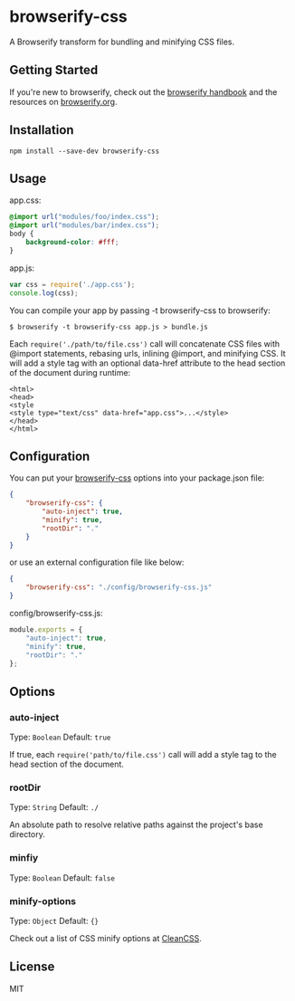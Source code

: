 # browserify-css #

A Browserify transform for bundling and minifying CSS files.

## Getting Started

If you're new to browserify, check out the [browserify handbook](https://github.com/substack/browserify-handbook) and the resources on [browserify.org](http://browserify.org/).

## Installation

`npm install --save-dev browserify-css`

## Usage

app.css:
``` css
@import url("modules/foo/index.css");
@import url("modules/bar/index.css");
body {
    background-color: #fff;
}
```

app.js:
``` js
var css = require('./app.css');
console.log(css);
```

You can compile your app by passing -t browserify-css to browserify:
```
$ browserify -t browserify-css app.js > bundle.js
```

Each `require('./path/to/file.css')` call will concatenate CSS files with @import statements, rebasing urls, inlining @import, and minifying CSS. It will add a style tag with an optional data-href attribute to the head section of the document during runtime:

```
<html>
<head>
<style 
<style type="text/css" data-href="app.css">...</style>
</head>
</html>
```

## Configuration

You can put your [browserify-css](https://github.com/cheton/browserify-css) options into your package.json file:
``` json
{
    "browserify-css": {
        "auto-inject": true,
        "minify": true,
        "rootDir": "."
    }
}
```

or use an external configuration file like below:
``` json
{
    "browserify-css": "./config/browserify-css.js"
}
```

config/browserify-css.js:
``` js
module.exports = {
    "auto-inject": true,
    "minify": true,
    "rootDir": "."
};
```

## Options

### auto-inject

Type: `Boolean`
Default: `true`

If true, each `require('path/to/file.css')` call will add a style tag to the head section of the document.

### rootDir

Type: `String`
Default: `./`

An absolute path to resolve relative paths against the project's base directory.

### minfiy

Type: `Boolean`
Default: `false`

### minify-options

Type: `Object`
Default: `{}`

Check out a list of CSS minify options at [CleanCSS](https://github.com/jakubpawlowicz/clean-css#how-to-use-clean-css-programmatically).

## License

MIT
